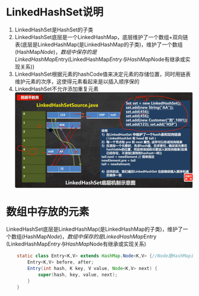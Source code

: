 # LinkedHashSet说明
1. LinkedHashSet是HashSet的子类
2. LinkedHashSet底层是一个LinkedHashMap，底层维护了一个数组+双向链表(底层是LinkedHashMap(是LinkedHashMap的子类)，维护了一个数组(HashMap$Node)，数组中保存的是LinkedHashMap$Entry(LinkedHashMap$Entry与HashMap$Node有继承或实现关系))
3. LinkedHashSet根据元素的hashCode值来决定元素的存储位置，同时用链表维护元素的次序，这使得元素看起来是以插入顺序保的
4. LinkedHashSet不允许添加重复元素
![](d2178529.png)

# 数组中存放的元素
LinkedHashSet底层是LinkedHashMap(是LinkedHashMap的子类)，维护了一个数组(HashMap$Node)，数组中保存的是LinkedHashMap$Entry (LinkedHashMap$Entry与HashMap$Node有继承或实现关系)
```java
    static class Entry<K,V> extends HashMap.Node<K,V> {//Node是HashMap是一个静态内部类
        Entry<K,V> before, after;
        Entry(int hash, K key, V value, Node<K,V> next) {
            super(hash, key, value, next);
        }
    }
```